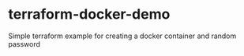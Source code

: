 # terraform-docker-demo
Simple terraform example for creating a docker container and random password
